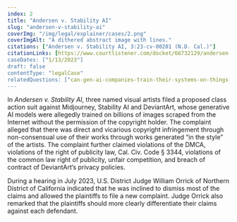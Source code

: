 ```yaml
---
index: 2
title: "Andersen v. Stability AI"
slug: "andersen-v-stability-ai"
coverImg: "/img/legal/explainer/cases/2.png"
coverImgAlt: "A dithered abstract image with lines."
citations: ["Andersen v. Stability AI, 3:23-cv-00201 (N.D. Cal.)"]
citationLinks: [https://www.courtlistener.com/docket/66732129/andersen-v-stability-ai-ltd/"]
caseDates: ["1/13/2023"]
draft: false 
contentType: "legalCase"
relatedQuestions: ["can-gen-ai-companies-train-their-systems-on-things-i-made"]
---
```

In *Andersen v. Stability AI*, three named visual artists filed a proposed class action suit against Midjourney, Stability AI and DeviantArt, whose generative AI models were allegedly trained on billions of images scraped from the Internet without the permission of the copyright holder. The complaint alleged that there was direct and vicarious copyright infringement through non-consensual use of their works through works generated “in the style” of the artists. The complaint further claimed violations of the DMCA, violations of the right of publicity law, Cal. Civ. Code § 3344, violations of the common law right of publicity, unfair competition, and breach of contract of DeviantArt’s privacy policies.

During a hearing in July 2023, U.S. District Judge William Orrick of Northern District of California indicated that he was inclined to dismiss most of the claims and allowed the plaintiffs to file a new complaint. Judge Orrick also remarked that the plaintiffs should more clearly differentiate their claims against each defendant.
